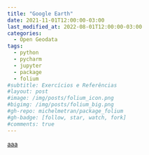 ```yaml
---
title: "Google Earth"
date: 2021-11-01T12:00:00-03:00
last_modified_at: 2022-08-01T12:00:00-03:00
categories:
  - Open Geodata
tags:
  - python
  - pycharm
  - jupyter
  - package
  - folium
#subtitle: Exercícios e Referências
#layout: post
#image: /img/posts/folium_icon.png
#bigimg: /img/posts/folium_big.png
#gh-repo: michelmetran/package_folium
#gh-badge: [follow, star, watch, fork]
#comments: true
---
```


[aaa](https://giscrack.com/download-temperature-and-precipitation-data-from-anywhere-on-earth-using-google-earth/)
